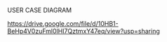 
USER CASE DIAGRAM 

https://drive.google.com/file/d/10HB1-BeHp4V0zuFml0lHI7QztmxY47eq/view?usp=sharing

